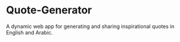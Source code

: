 # Quote-Generator
A dynamic web app for generating and sharing inspirational quotes in English and Arabic.
